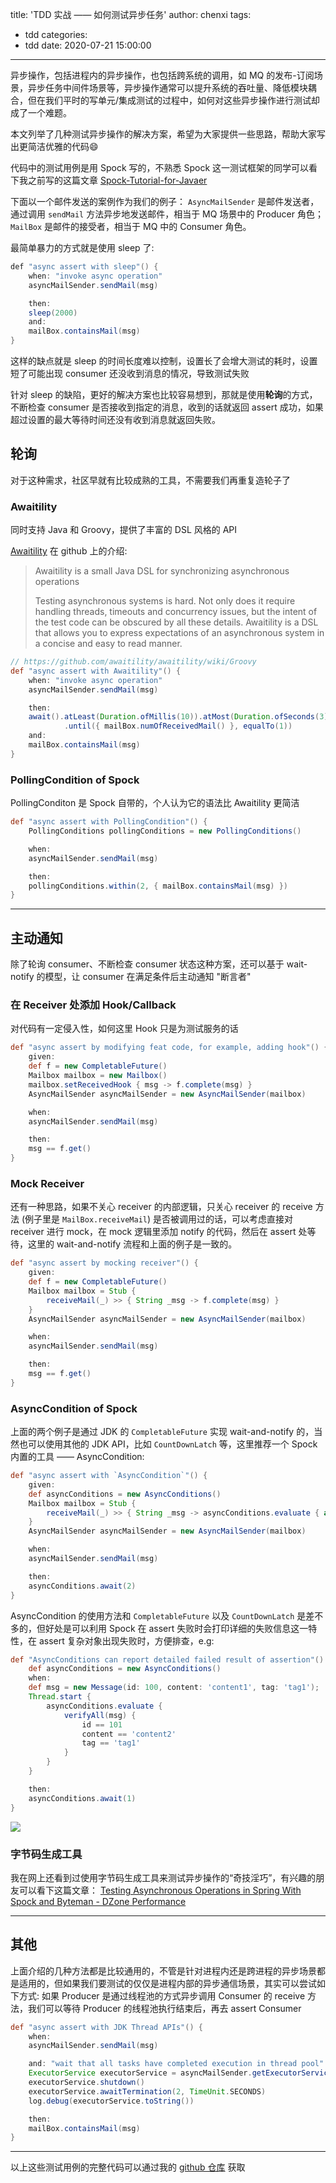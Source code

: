 title: 'TDD 实战 —— 如何测试异步任务'
author: chenxi
tags: 
  - tdd
categories: 
  - tdd
date: 2020-07-21 15:00:00
---

异步操作，包括进程内的异步操作，也包括跨系统的调用，如 MQ 的发布-订阅场景，异步任务中间件场景等，异步操作通常可以提升系统的吞吐量、降低模块耦合，但在我们平时的写单元/集成测试的过程中，如何对这些异步操作进行测试却成了一个难题。

本文列举了几种测试异步操作的解决方案，希望为大家提供一些思路，帮助大家写出更简洁优雅的代码😄


代码中的测试用例是用 Spock 写的，不熟悉 Spock 这一测试框架的同学可以看下我之前写的这篇文章 [Spock-Tutorial-for-Javaer](/2019/01/28/Spock-Tutorial-for-Javaer/)

下面以一个邮件发送的案例作为我们的例子：
`AsyncMailSender` 是邮件发送者，通过调用 `sendMail` 方法异步地发送邮件，相当于 MQ 场景中的 Producer 角色；
`MailBox` 是邮件的接受者，相当于 MQ 中的 Consumer 角色。


最简单暴力的方式就是使用 sleep 了:
```java
def "async assert with sleep"() {
    when: "invoke async operation"
    asyncMailSender.sendMail(msg)

    then:
    sleep(2000)
    and:
    mailBox.containsMail(msg)
}
```
这样的缺点就是 sleep 的时间长度难以控制，设置长了会增大测试的耗时，设置短了可能出现 consumer 还没收到消息的情况，导致测试失败

针对 sleep 的缺陷，更好的解决方案也比较容易想到，那就是使用**轮询**的方式，不断检查 consumer 是否接收到指定的消息，收到的话就返回 assert 成功，如果超过设置的最大等待时间还没有收到消息就返回失败。


## 轮询

对于这种需求，社区早就有比较成熟的工具，不需要我们再重复造轮子了

### Awaitility
同时支持 Java 和 Groovy，提供了丰富的 DSL 风格的 API

[Awaitility](https://github.com/awaitility/awaitility) 在 github 上的介绍:
> Awaitility is a small Java DSL for synchronizing asynchronous operations
> 
> Testing asynchronous systems is hard. Not only does it require handling threads, timeouts and concurrency issues, but the intent of the test code can be obscured by all these details. Awaitility is a DSL that allows you to express expectations of an asynchronous system in a concise and easy to read manner.

```groovy
// https://github.com/awaitility/awaitility/wiki/Groovy
def "async assert with Awaitility"() {
    when: "invoke async operation"
    asyncMailSender.sendMail(msg)

    then:
    await().atLeast(Duration.ofMillis(10)).atMost(Duration.ofSeconds(3))
            .until({ mailBox.numOfReceivedMail() }, equalTo(1))
    and:
    mailBox.containsMail(msg)
}

```

### PollingCondition of Spock
PollingConditon 是 Spock 自带的，个人认为它的语法比 Awaitility 更简洁

```groovy
def "async assert with PollingCondition"() {
    PollingConditions pollingConditions = new PollingConditions()

    when:
    asyncMailSender.sendMail(msg)

    then:
    pollingConditions.within(2, { mailBox.containsMail(msg) })
}
```

---


## 主动通知

除了轮询 consumer、不断检查 consumer 状态这种方案，还可以基于 wait-notify 的模型，让 consumer 在满足条件后主动通知 "断言者"

### 在 Receiver 处添加 Hook/Callback
对代码有一定侵入性，如何这里 Hook 只是为测试服务的话
```groovy
def "async assert by modifying feat code, for example, adding hook"() {
    given:
    def f = new CompletableFuture()
    Mailbox mailbox = new Mailbox()
    mailbox.setReceivedHook { msg -> f.complete(msg) }
    AsyncMailSender asyncMailSender = new AsyncMailSender(mailbox)

    when:
    asyncMailSender.sendMail(msg)

    then:
    msg == f.get()
}
```

### Mock Receiver
还有一种思路，如果不关心 receiver 的内部逻辑，只关心 receiver 的 receive 方法 (例子里是 `MailBox.receiveMail`) 是否被调用过的话，可以考虑直接对 receiver 进行 mock，在 mock 逻辑里添加 notify 的代码，然后在 assert 处等待，这里的 wait-and-notify 流程和上面的例子是一致的。


```groovy
def "async assert by mocking receiver"() {
    given:
    def f = new CompletableFuture()
    Mailbox mailbox = Stub {
        receiveMail(_) >> { String _msg -> f.complete(msg) }
    }
    AsyncMailSender asyncMailSender = new AsyncMailSender(mailbox)

    when:
    asyncMailSender.sendMail(msg)

    then:
    msg == f.get()
}
```

### AsyncCondition of Spock
上面的两个例子是通过 JDK 的 `CompletableFuture` 实现 wait-and-notify 的，当然也可以使用其他的 JDK API，比如 `CountDownLatch` 等，这里推荐一个 Spock 内置的工具 —— AsyncCondition:
```groovy
def "async assert with `AsyncCondition`"() {
    given:
    def asyncConditions = new AsyncConditions()
    Mailbox mailbox = Stub {
        receiveMail(_) >> { String _msg -> asyncConditions.evaluate { assert _msg == msg } }
    }
    AsyncMailSender asyncMailSender = new AsyncMailSender(mailbox)

    when:
    asyncMailSender.sendMail(msg)

    then:
    asyncConditions.await(2)
}
```
AsyncCondition 的使用方法和 `CompletableFuture` 以及 `CountDownLatch` 是差不多的，但好处是可以利用 Spock 在 assert 失败时会打印详细的失败信息这一特性，在 assert 复杂对象出现失败时，方便排查，e.g:
```groovy
def "AsyncConditions can report detailed failed result of assertion"() {
    def asyncConditions = new AsyncConditions()
    when:
    def msg = new Message(id: 100, content: 'content1', tag: 'tag1');
    Thread.start {
        asyncConditions.evaluate {
            verifyAll(msg) {
                id == 101
                content == 'content2'
                tag == 'tag1'
            }
        }
    }

    then:
    asyncConditions.await(1)
}
```
![](/images/2020-07-29-11-43-33.png)

### 字节码生成工具

我在网上还看到过使用字节码生成工具来测试异步操作的“奇技淫巧”，有兴趣的朋友可以看下这篇文章：
[Testing Asynchronous Operations in Spring With Spock and Byteman - DZone Performance](https://dzone.com/articles/testing-asynchronous-operations-in-spring-with-spo)

---

## 其他
上面介绍的几种方法都是比较通用的，不管是针对进程内还是跨进程的异步场景都是适用的，但如果我们要测试的仅仅是进程内部的异步通信场景，其实可以尝试如下方式:
如果 Producer 是通过线程池的方式异步调用 Consumer 的 receive 方法，我们可以等待 Producer 的线程池执行结束后，再去 assert Consumer
```groovy
def "async assert with JDK Thread APIs"() {
    when:
    asyncMailSender.sendMail(msg)

    and: "wait that all tasks have completed execution in thread pool"
    ExecutorService executorService = asyncMailSender.getExecutorService()
    executorService.shutdown()
    executorService.awaitTermination(2, TimeUnit.SECONDS)
    log.debug(executorService.toString())

    then:
    mailBox.containsMail(msg)
}
```

---

以上这些测试用例的完整代码可以通过我的 [github 仓库](https://github.com/chenxi-null/tdd/blob/master/async-assertion/src/test/groovy/com/chenxi/tdd/async/AsyncMailSenderTest.groovy) 获取


